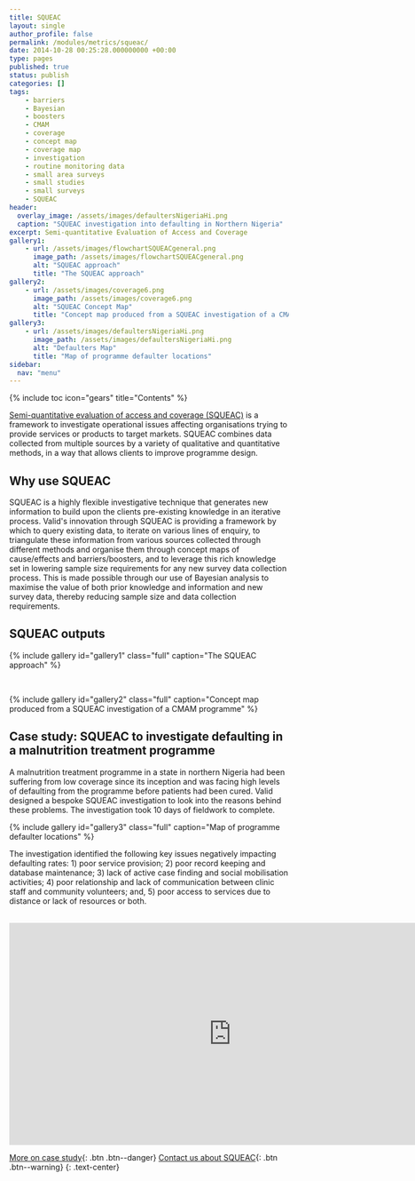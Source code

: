 ```yaml
---
title: SQUEAC
layout: single
author_profile: false
permalink: /modules/metrics/squeac/
date: 2014-10-28 00:25:28.000000000 +00:00
type: pages
published: true
status: publish
categories: []
tags:
    - barriers
    - Bayesian
    - boosters
    - CMAM
    - coverage
    - concept map
    - coverage map
    - investigation
    - routine monitoring data
    - small area surveys
    - small studies
    - small surveys
    - SQUEAC
header:
  overlay_image: /assets/images/defaultersNigeriaHi.png
  caption: "SQUEAC investigation into defaulting in Northern Nigeria"
excerpt: Semi-quantitative Evaluation of Access and Coverage
gallery1:
    - url: /assets/images/flowchartSQUEACgeneral.png
      image_path: /assets/images/flowchartSQUEACgeneral.png
      alt: "SQUEAC approach"
      title: "The SQUEAC approach"
gallery2:
    - url: /assets/images/coverage6.png
      image_path: /assets/images/coverage6.png
      alt: "SQUEAC Concept Map"
      title: "Concept map produced from a SQUEAC investigation of a CMAM programme"
gallery3:
    - url: /assets/images/defaultersNigeriaHi.png
      image_path: /assets/images/defaultersNigeriaHi.png
      alt: "Defaulters Map"
      title: "Map of programme defaulter locations"
sidebar:
  nav: "menu"
---
```

{% include toc icon="gears" title="Contents" %}

[Semi-quantitative evaluation of access and coverage (SQUEAC)](https://validmeasures.org/modules/metrics/squeac/) is a framework to investigate operational issues affecting organisations trying to provide services or products to target markets. SQUEAC combines data collected from multiple sources by a variety of qualitative and quantitative methods, in a way that allows clients to improve programme design.


## Why use SQUEAC
SQUEAC is a highly flexible investigative technique that generates new information to build upon the clients pre-existing knowledge in an iterative process. Valid's innovation through SQUEAC is providing a framework by which to query existing data, to iterate on various lines of enquiry, to triangulate these information from various sources collected through different methods and organise them through concept maps of cause/effects and barriers/boosters, and to leverage this rich knowledge set in lowering sample size requirements for any new survey data collection process. This is made possible through our use of Bayesian analysis to maximise the value of both prior knowledge and information and new survey data, thereby reducing sample size and data collection requirements.


## SQUEAC outputs
{% include gallery id="gallery1" class="full" caption="The SQUEAC approach" %}

<br/>

{% include gallery id="gallery2" class="full" caption="Concept map produced from a SQUEAC investigation of a CMAM programme" %}


## Case study: SQUEAC to investigate defaulting in a malnutrition treatment programme
A malnutrition treatment programme in a state in northern Nigeria had been suffering from low coverage since its inception and was facing high levels of defaulting from the programme before patients had been cured. Valid designed a bespoke SQUEAC investigation to look into the reasons behind these problems. The investigation took 10 days of fieldwork to complete.

{% include gallery id="gallery3" class="full" caption="Map of programme defaulter locations" %}

The investigation identified the following key issues negatively impacting defaulting rates: 1) poor service provision; 2) poor record keeping and database maintenance; 3) lack of active case finding and social mobilisation activities; 4) poor relationship and lack of communication between clinic staff and community volunteers; and, 5) poor access to services due to distance or lack of resources or both.

<br/>

<iframe width="800" height="400" frameborder="0" scrolling="no" seamless src="https://validmeasures.org/charts/reasons-defaulting.html"></iframe>

<br/>

[More on case study](/defaulters/){: .btn .btn--danger}     [Contact us about SQUEAC](/contact/){: .btn .btn--warning}
{: .text-center}

<br/>
<br/>